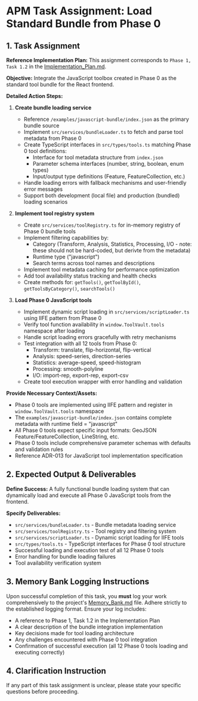 # APM Task Assignment: Load Standard Bundle from Phase 0

## 1. Task Assignment

**Reference Implementation Plan:** This assignment corresponds to `Phase 1, Task 1.2` in the [Implementation_Plan.md](../../Implementation_Plan.md).

**Objective:** Integrate the JavaScript toolbox created in Phase 0 as the standard tool bundle for the React frontend.

**Detailed Action Steps:**

1. **Create bundle loading service**
   - Reference `/examples/javascript-bundle/index.json` as the primary bundle source
   - Implement `src/services/bundleLoader.ts` to fetch and parse tool metadata from Phase 0
   - Create TypeScript interfaces in `src/types/tools.ts` matching Phase 0 tool definitions:
     - Interface for tool metadata structure from `index.json`
     - Parameter schema interfaces (number, string, boolean, enum types)
     - Input/output type definitions (Feature, FeatureCollection, etc.)
   - Handle loading errors with fallback mechanisms and user-friendly error messages
   - Support both development (local file) and production (bundled) loading scenarios

2. **Implement tool registry system**
   - Create `src/services/toolRegistry.ts` for in-memory registry of Phase 0 bundle tools
   - Implement filtering capabilities by:
     - Category (Transform, Analysis, Statistics, Processing, I/O - note: these should not be hard-coded,  but derivte  from the metadata)
     - Runtime type ("javascript")
     - Search terms across tool names and descriptions
   - Implement tool metadata caching for performance optimization
   - Add tool availability status tracking and health checks
   - Create methods for: `getTools()`, `getToolById()`, `getToolsByCategory()`, `searchTools()`

3. **Load Phase 0 JavaScript tools**
   - Implement dynamic script loading in `src/services/scriptLoader.ts` using IIFE pattern from Phase 0
   - Verify tool function availability in `window.ToolVault.tools` namespace after loading
   - Handle script loading errors gracefully with retry mechanisms
   - Test integration with all 12 tools from Phase 0:
     - Transform: translate, flip-horizontal, flip-vertical
     - Analysis: speed-series, direction-series  
     - Statistics: average-speed, speed-histogram
     - Processing: smooth-polyline
     - I/O: import-rep, export-rep, export-csv
   - Create tool execution wrapper with error handling and validation

**Provide Necessary Context/Assets:**
- Phase 0 tools are implemented using IIFE pattern and register in `window.ToolVault.tools` namespace
- The `examples/javascript-bundle/index.json` contains complete metadata with runtime field = "javascript"
- All Phase 0 tools expect specific input formats: GeoJSON Feature/FeatureCollection, LineString, etc.
- Phase 0 tools include comprehensive parameter schemas with defaults and validation rules
- Reference ADR-013 for JavaScript tool implementation specification

## 2. Expected Output & Deliverables

**Define Success:** A fully functional bundle loading system that can dynamically load and execute all Phase 0 JavaScript tools from the frontend.

**Specify Deliverables:**
- `src/services/bundleLoader.ts` - Bundle metadata loading service
- `src/services/toolRegistry.ts` - Tool registry and filtering system  
- `src/services/scriptLoader.ts` - Dynamic script loading for IIFE tools
- `src/types/tools.ts` - TypeScript interfaces for Phase 0 tool structure
- Successful loading and execution test of all 12 Phase 0 tools
- Error handling for bundle loading failures
- Tool availability verification system

## 3. Memory Bank Logging Instructions

Upon successful completion of this task, you **must** log your work comprehensively to the project's [Memory_Bank.md](../../Memory_Bank.md) file. Adhere strictly to the established logging format. Ensure your log includes:
- A reference to Phase 1, Task 1.2 in the Implementation Plan
- A clear description of the bundle integration implementation
- Key decisions made for tool loading architecture
- Any challenges encountered with Phase 0 tool integration
- Confirmation of successful execution (all 12 Phase 0 tools loading and executing correctly)

## 4. Clarification Instruction

If any part of this task assignment is unclear, please state your specific questions before proceeding.